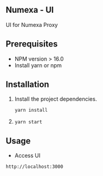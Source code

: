 ## Numexa - UI

UI for Numexa Proxy

## Prerequisites

- NPM version > 16.0
- Install yarn or npm

## Installation

1. Install the project dependencies.
   ```
   yarn install 
   ```
2.
   ```
   yarn start
   ```
## Usage

- Access UI 
```
http://localhost:3000
```
